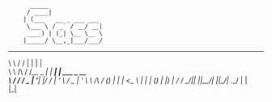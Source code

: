          _____               
         / ____|              
        | (___   __ _ ___ ___ 
         \___ \ / _` / __/ __|
         ____) | (_| \__ \__ \
        |_____/ \__,_|___/___/
                      
                      
__          __        _        _                 
\ \        / /       | |      | |                
 \ \  /\  / /__  _ __| | _____| |__   ___  _ __  
  \ \/  \/ / _ \| '__| |/ / __| '_ \ / _ \| '_ \ 
   \  /\  / (_) | |  |   <\__ \ | | | (_) | |_) |
    \/  \/ \___/|_|  |_|\_\___/_| |_|\___/| .__/ 
                                          | |    
                                          |_|    
